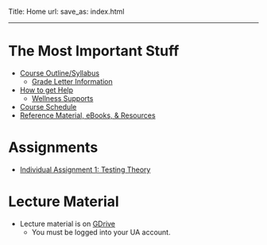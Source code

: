 Title: Home
url:
save_as: index.html

----

# The Most Important Stuff

* [Course Outline/Syllabus]({filename}/general/outline.md)
    * [Grade Letter Information]({filename}/general/grade_letters.md)
* [How to get Help]({filename}/general/help.md)
    * [Wellness Supports]({filename}/general/help.md#wellness-supports)
* [Course Schedule]({filename}/general/schedule.md)
* [Reference Material, eBooks, & Resources]({filename}/general/resources.md)

# Assignments

* [Individual Assignment 1: Testing Theory]({filename}/individual/testing-theory.md)

# Lecture Material

* Lecture material is on [GDrive](https://drive.google.com/drive/folders/1ABouOWx-sq8U3VpnQ8tXMv1LRwgSvHwq?usp=drive_link)
    * You must be logged into your UA account.